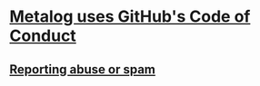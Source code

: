 # [Metalog uses GitHub's Code of Conduct](https://docs.github.com/en/site-policy/github-terms/github-community-code-of-conduct)

## [Reporting abuse or spam](https://docs.github.com/en/communities/maintaining-your-safety-on-github/reporting-abuse-or-spam)